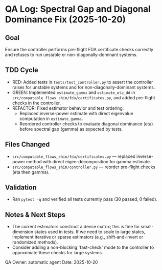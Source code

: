 # QA Log: Spectral Gap and Diagonal Dominance Fix (2025-10-20)

Goal
----
Ensure the controller performs pre-flight FDA certificate checks correctly and refuses to run unstable or non-diagonally-dominant systems.

TDD Cycle
---------
- RED: Added tests in `tests/test_controller.py` to assert the controller raises for unstable systems and for non-diagonally-dominant systems.
- GREEN: Implemented `estimate_gamma` and `estimate_eta_dd` in `src/computable_flows_shim/fda/certificates.py`, and added pre-flight checks in the controller.
- REFACTOR: Fixed estimator behavior and test ordering:
  - Replaced inverse-power estimate with direct eigenvalue computation in `estimate_gamma`.
  - Reordered controller checks to evaluate diagonal dominance (eta) before spectral gap (gamma) as expected by tests.

Files Changed
-------------
- `src/computable_flows_shim/fda/certificates.py`  — replaced inverse-power method with direct eigen-decomposition for gamma estimate.
- `src/computable_flows_shim/controller.py` — reorder pre-flight checks (eta then gamma).

Validation
----------
- Ran `pytest -q` and verified all tests currently pass (30 passed, 0 failed).

Notes & Next Steps
------------------
- The current estimators construct a dense matrix; this is fine for small-dimension states used in tests. If we need to scale to large states, implement iterative or sparse estimators (e.g., shift-and-invert or randomized methods).
- Consider adding a non-blocking 'fast-check' mode to the controller to approximate these checks for large systems.

QA Owner: automatic agent
Date: 2025-10-20
